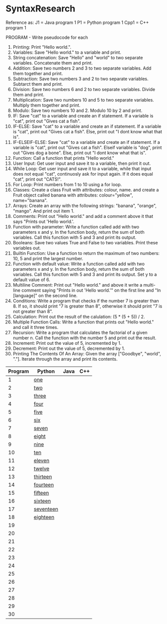 # SyntaxResearch

Reference as:
J1 = Java program 1
P1 = Python program 1
Cpp1 = C++ program 1

PROGRAM - Write pseudocode for each
1. Printing: Print "Hello world.".
2. Variables: Save "Hello world." to a variable and print.
3. String concatenation: Save "Hello" and "world" to two separate variables. Concatenate them and print.
4. Addition: Save two numbers 2 and 3 to two separate variables. Add them together and print.
5. Subtraction: Save two numbers 3 and 2 to two separate variables. Subtarct them and print.
6. Division: Save two numbers 6 and 2 to two separate variables. Divide them and print.
7. Multiplication: Save two numbers 10 and 5 to two separate variables. Multiply them together and print.
8. Modulo: Save two numbers 10 and 2. Modulo 10 by 2 and print.
9. IF: Save "cat" to a variable and create an if statement. If a variable is "cat", print out "Gives cat a fish".
10. IF-ELSE: Save "cat" to a variable and create an if statement. If a variable is "cat", print out "Gives cat a fish". Else, print out "I dont know what that is".
11. IF-ELSEIF-ELSE: Save "cat" to a variable and create an if statement. If a variable is "cat", print out "Gives cat a fish". Elseif variable is "dog", print out       "Gives dog a bone". Else, print out "I dont know what that is".
12. Function: Call a function that prints "Hello world."
13. User Input: Get user input and save it to a variable, then print it out.
14. While Loop: Get user input and save it to a variable, while that input does not equal "cat", continuosly ask for input again. If it does equal "cat", print out     "CATS!".
15. For Loop: Print numbers from 1 to 10 using a for loop.
16. Classes: Create a class Fruit with attributes: colour, name. and create a Fruit object called banana with attributes: colour="yellow", name="banana". 
17. Arrays: Create an array with the following strings: "banana", "orange", "mango". And print out item 1.
18. Comments: Print out "Hello world." and add a comment above it that says "Prints out 'Hello world.'.
19. Function with parameter: Write a function called add with two parameters x and y. In the function body, return the sum of both variables. Call this function         with 5 and 3 and print its output.
20. Booleans: Save two values True and False to two variables. Print these variables out.
21. Builtin Function: Use a function to return the maximum of two numbers: 10, 5 and print the largest number.
22. Function with default value: Write a function called add with two parameters x and y. In the function body, return the sum of both variables. Call this function       with 5 and 3 and print its output. Set y to a default value of 6.
23. Multiline Comment: Print out "Hello world." and above it write a multi-line comment saying "Prints in out 'Hello world.'" on the first line and "In [language]"     on the second line.
24. Conditions: Write a program that checks if the number 7 is greater than 8. If so, it should print "7 is greater than 8", otherwise it should print "7 is not         greater than 8". 
25. Calculation: Print out the result of the calulation: (5 * (5 + 5)) / 2.
26. Multiple Function Calls: Write a function that prints out "Hello world." and call it three times.
27. Recursion: Write a program that calculates the factorial of a given number n. Call the function with the number 5 and print out the result.
28. Increment: Print out the value of 5, incremented by 1.
29. Decrement: Print out the value of 5, decremented by 1.
30. Printing The Contents Of An Array: Given the array ["Goodbye", "world", "."]. Iterate through the array and print its contents.

| Program | Python | Java | C++ |
| ------- | ------ | ---- | --- |
| 1 | [one](python/one.py) |
| 2 | [two](python/two.py) |
| 3 | [three](python/three.py) |
| 4 | [four](python/four.py) |
| 5 | [five](python/five.py) |
| 6 | [six](python/six.py) |
| 7 | [seven](python/seven.py) |
| 8 | [eight](python/eight.py) |
| 9 | [nine](python/nine.py) |
| 10 | [ten](python/ten.py) |
| 11 | [eleven](python/eleven.py) |
| 12 | [twelve](python/twelve.py) |
| 13 | [thirteen](python/thirteen.py) |
| 14 | [fourteen](python/fourteen.py) |
| 15 | [fifteen](python/fifteen.py) |
| 16 | [sixteen](python/sixteen.py) |
| 17 | [seventeen](python/seventeen.py) |
| 18 | [eighteen](python/eighteen.py) |
| 19 |
| 20 |
| 21 |
| 22 |
| 23 |
| 24 |
| 25 |
| 26 |
| 27 |
| 28 |
| 29 | 
| 30 |


